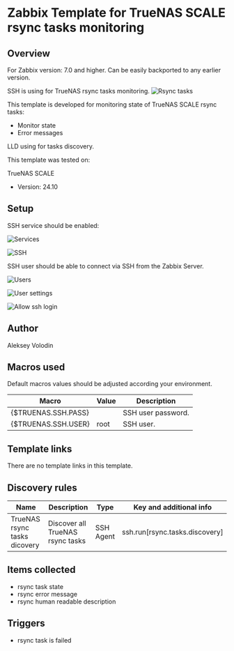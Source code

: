 # Zabbix Template for TrueNAS SCALE rsync tasks monitoring

## Overview
For Zabbix version: 7.0 and higher. Can be easily backported to any earlier version.

SSH is using for TrueNAS rsync tasks monitoring. 
![Rsync tasks](https://github.com/user-attachments/assets/64aa29ea-8429-46d1-a668-6d99596e51ed)


This template is developed for monitoring state of TrueNAS SCALE rsync tasks:
* Monitor state
* Error messages


LLD using for tasks discovery.

This template was tested on:

TrueNAS SCALE
* Version: 24.10

## Setup
SSH service should be enabled:

![Services](https://github.com/user-attachments/assets/5de2e67a-bdc3-4bb0-8f63-e08c6e9766c3)


![SSH](https://github.com/user-attachments/assets/fd67fe9e-9542-40e9-b21f-6c30a44dd184)


SSH user should be able to connect via SSH from the Zabbix Server.

![Users](https://github.com/user-attachments/assets/f0927d5c-8ce6-4512-8fde-7333ea951fc3)

![User settings](https://github.com/user-attachments/assets/61b917d6-ab74-4908-8b8b-ac51bd9a8402)

![Allow ssh login](https://github.com/user-attachments/assets/ba665495-3817-4f65-a9f1-cf425129e3d1)



## Author

Aleksey Volodin

## Macros used

Default macros values should be adjusted according your environment.

|Macro|Value|Description|
|-----|-----|-----|
|{$TRUENAS.SSH.PASS}||SSH user password.|
|{$TRUENAS.SSH.USER}|root|SSH user.|

## Template links

There are no template links in this template.

## Discovery rules

|Name|Description|Type|Key and additional info|
|----|-----------|----|----|
|TrueNAS rsync tasks dicovery|Discover all TrueNAS rsync tasks|SSH Agent|ssh.run[rsync.tasks.discovery]|

## Items collected

* rsync task state
* rsync error message
* rsync human readable description

## Triggers

* rsync task is failed
